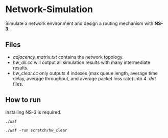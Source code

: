 # Network-Simulation
Simulate a network environment and design a routing mechanism with **NS-3**.

## Files
* *adjacency_matrix.txt* contains the network topology.
* *hw_all.cc* will output all simulation results with many intermediate results.
* *hw_clear.cc* only outputs 4 indexes (max queue length, average time delay, average throughput, and average packet loss rate) into 4 *.dat* files.

## How to run
Installing NS-3 is required.
```
./waf
```
```
./waf -run scratch/hw_clear
```
